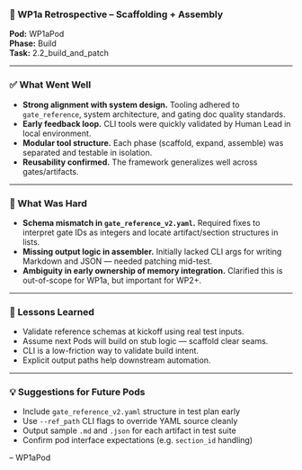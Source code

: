 ### 🔁 WP1a Retrospective – Scaffolding + Assembly

**Pod:** WP1aPod  
**Phase:** Build  
**Task:** 2.2_build_and_patch

---

### ✅ What Went Well

- **Strong alignment with system design.** Tooling adhered to `gate_reference`, system architecture, and gating doc quality standards.
- **Early feedback loop.** CLI tools were quickly validated by Human Lead in local environment.
- **Modular tool structure.** Each phase (scaffold, expand, assemble) was separated and testable in isolation.
- **Reusability confirmed.** The framework generalizes well across gates/artifacts.

---

### 🤯 What Was Hard

- **Schema mismatch in `gate_reference_v2.yaml`.** Required fixes to interpret gate IDs as integers and locate artifact/section structures in lists.
- **Missing output logic in assembler.** Initially lacked CLI args for writing Markdown and JSON — needed patching mid-test.
- **Ambiguity in early ownership of memory integration.** Clarified this is out-of-scope for WP1a, but important for WP2+.

---

### 🧠 Lessons Learned

- Validate reference schemas at kickoff using real test inputs.
- Assume next Pods will build on stub logic — scaffold clear seams.
- CLI is a low-friction way to validate build intent.
- Explicit output paths help downstream automation.

---

### 💡 Suggestions for Future Pods

- Include `gate_reference_v2.yaml` structure in test plan early
- Use `--ref_path` CLI flags to override YAML source cleanly
- Output sample `.md` and `.json` for each artifact in test suite
- Confirm pod interface expectations (e.g. `section_id` handling)

– WP1aPod